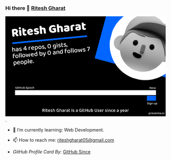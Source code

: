 ### Hi there 👋 [Ritesh Gharat](https://github.com/imritpro)

![imritpro | GitHub Profile Card](5d09d20220dcab56ef12e0c6be4e21f4.png).

* 🌱 I’m currently learning: Web Development.
* 📫 How to reach me: [riteshgharat05@gmail.com](riteshgharat05@gmail.com)









* *GitHub Profile Card By:* [GitHub Since](https://github-since.presenta.cc/?ref=producthunt)
